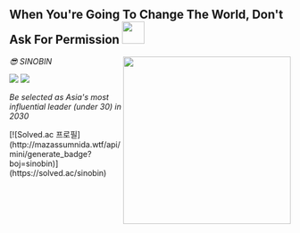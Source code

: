 <h2> When You're Going To Change The World, Don't Ask For Permission <img src = "https://github.com/youngbin03/youngbin03/assets/87307678/c47aad29-5001-4d73-a420-93962244b88f" width="40"> </h2>

<img align='right' src = "https://github.com/youngbin03/youngbin03/assets/87307678/172b633e-5378-42f8-ba40-823df4772f60" width="300"> 
<p><em> 😎 SINOBIN <p><img src = "https://img.shields.io/badge/Python-3776AB?style=flat-square&logo=Python&logoColor=white" > <img src="https://img.shields.io/badge/Visual_Studio_Code-007ACC?style=flat-square&logo=Visual-Studio-Code&logoColor=white"></p>
Be selected as Asia's most influential leader (under 30) in 2030 </em></p>
[![Solved.ac
프로필](http://mazassumnida.wtf/api/mini/generate_badge?boj=sinobin)](https://solved.ac/sinobin)
